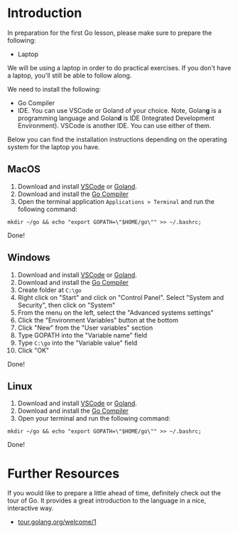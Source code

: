 # Introduction
In preparation for the first Go lesson, please make sure to prepare the following:

* Laptop

We will be using a laptop in order to do practical exercises. If you don't have a laptop, you'll still be able to follow along.

We need to install the following:
* Go Compiler
* IDE. You can use VSCode or Goland of your choice. Note, Golan**g** is a programming language and Golan**d** is IDE (Integrated Development Environment). VSCode is another IDE. You can use either of them. 

Below you can find the installation instructions depending on the operating system for the laptop you have.

## MacOS
1. Download and install [VSCode](https://code.visualstudio.com/download) or [Goland](https://www.jetbrains.com/go/download/#section=mac).
2. Download and install the [Go Compiler](https://golang.org/dl/go1.16.5.darwin-amd64.pkg)
3. Open the terminal application `Applications > Terminal` and run the following command:

```
mkdir ~/go && echo "export GOPATH=\"$HOME/go\"" >> ~/.bashrc;
```

Done!

## Windows
1. Download and install [VSCode](https://code.visualstudio.com/download) or [Goland](https://www.jetbrains.com/go/download/#section=windows).
2. Download and install the [Go Compiler](https://golang.org/dl/go1.16.5.windows-amd64.msi)
4. Create folder at `C:\go`
5. Right click on "Start" and click on "Control Panel". Select "System and Security", then click on "System"
6. From the menu on the left, select the "Advanced systems settings"
7. Click the "Environment Variables" button at the bottom
8. Click "New" from the "User variables" section
9. Type GOPATH into the "Variable name" field
10. Type `C:\go` into the "Variable value" field
11. Click "OK"

Done!

## Linux
1. Download and install [VSCode](https://code.visualstudio.com/download) or [Goland](https://www.jetbrains.com/go/download/#section=linux).
2. Download and install the [Go Compiler](https://golang.org/dl/go1.16.5.linux-amd64.tar.gz)
3. Open your terminal and run the following command:

```
mkdir ~/go && echo "export GOPATH=\"$HOME/go\"" >> ~/.bashrc;
```

Done!

# Further Resources
If you would like to prepare a little ahead of time, definitely check out the tour of Go. It provides a great introduction to the language in a nice, interactive way.

* [tour.golang.org/welcome/1](https://tour.golang.org/welcome/1)
